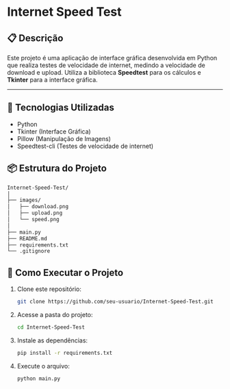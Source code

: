 # Internet Speed Test
 
## 📋 Descrição

Este projeto é uma aplicação de interface gráfica desenvolvida em Python que realiza testes de velocidade de internet, medindo a velocidade de download e upload. Utiliza a biblioteca **Speedtest** para os cálculos e **Tkinter** para a interface gráfica.

---

## 🚀 Tecnologias Utilizadas

- Python
- Tkinter (Interface Gráfica)
- Pillow (Manipulação de Imagens)
- Speedtest-cli (Testes de velocidade de internet)


## 📦 Estrutura do Projeto

```bash
Internet-Speed-Test/
│
├── images/
│   ├── download.png
│   ├── upload.png
│   └── speed.png
│
├── main.py
├── README.md
├── requirements.txt
└── .gitignore
```

## 📂 Como Executar o Projeto

1. Clone este repositório:
   ```bash
   git clone https://github.com/seu-usuario/Internet-Speed-Test.git
   
2. Acesse a pasta do projeto:
   ```bash
   cd Internet-Speed-Test

3. Instale as dependências:
   ```bash
   pip install -r requirements.txt
   
4. Execute o arquivo:
   ```bash
   python main.py
   ```

